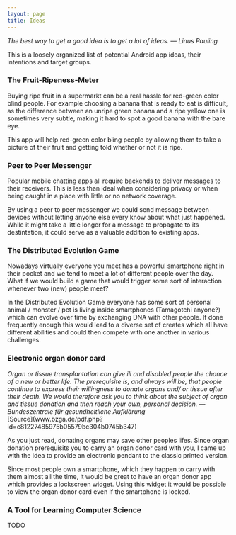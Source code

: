 ```yaml
---
layout: page
title: Ideas
---
```


<div class="message">
	<cite>
		The best way to get a good idea is to get a lot of ideas. &mdash; Linus Pauling
	</cite>
</div>

This is a loosely organized list of potential Android app ideas, their
intentions and target groups.


### The Fruit-Ripeness-Meter

Buying ripe fruit in a supermarkt can be a real hassle for red-green color
blind people. For example choosing a banana that is ready to eat is
difficult, as the difference between an unripe green banana and a ripe yellow
one is sometimes very subtle, making it hard to spot a good banana with the
bare eye.

This app will help red-green color bling people by allowing them to take a
picture of their fruit and getting told whether or not it is ripe. 


### Peer to Peer Messenger 

Popular mobile chatting apps all require backends to deliver messages to their
receivers. This is less than ideal when considering privacy or when being
caught in a place with little or no network coverage.

By using a peer to peer messenger we could send message between devices without
letting anyone else every know about what just happened. While it might take a
little longer for a message to propagate to its destintation, it could serve as
a valuable addition to existing apps.


### The Distributed Evolution Game

Nowadays virtually everyone you meet has a powerful smartphone right in their
pocket and we tend to meet a lot of different people over the day. What if we
would build a game that would trigger some sort of interaction whenever two
(new) people meet?

In the Distributed Evolution Game everyone has some sort of personal animal /
monster / pet is living inside smartphones (Tamagotchi anyone?) which can
evolve over time by exchanging DNA with other people. If done frequently enough
this would lead to a diverse set of creates which all have different abilities
and could then compete with one another in various challenges.


### Electronic organ donor card

<div class="message">
	<cite>
        Organ or tissue transplantation can give ill and disabled people the
        chance of a new or better life. The prerequisite is, and always will be,
        that people continue to express their willingness to donate organs and/
        or tissue after their death. We would therefore ask you to think about
        the subject of organ and tissue donation and then reach your own,
        personal decision. &mdash; Bundeszentrale für gesundheitliche Aufklärung
    </cite>
</div>
[Source](www.bzga.de/pdf.php?id=c81227485975b05579bc304b0745b347)

As you just read, donating organs may save other peoples lifes. Since organ donation prerequisits you to carry an organ donor card with you, I came up with the idea to provide an electronic pendant to the classic printed version. 

Since most people own a smartphone, which they happen to carry with them almost all the time, it would be great to have an organ donor app which provides a lockscreen widget. Using this widget it would be possible to view the organ donor card even if the smartphone is locked.


### A Tool for Learning Computer Science

TODO

